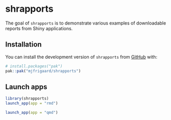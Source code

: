 
<!-- README.md is generated from README.Rmd. Please edit that file -->

# shrapports

<!-- badges: start -->

<!-- badges: end -->

The goal of `shrapports` is to demonstrate various examples of
downloadable reports from Shiny applications.

## Installation

You can install the development version of `shrapports` from
[GitHub](https://github.com/) with:

``` r
# install.packages("pak")
pak::pak("mjfrigaard/shrapports")
```

## Launch apps

``` r
library(shrapports)
launch_app(app = "rmd")
```

``` r
launch_app(app = "qmd")
```

